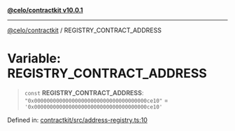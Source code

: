 [**@celo/contractkit v10.0.1**](../README.md)

***

[@celo/contractkit](../globals.md) / REGISTRY\_CONTRACT\_ADDRESS

# Variable: REGISTRY\_CONTRACT\_ADDRESS

> `const` **REGISTRY\_CONTRACT\_ADDRESS**: `"0x000000000000000000000000000000000000ce10"` = `'0x000000000000000000000000000000000000ce10'`

Defined in: [contractkit/src/address-registry.ts:10](https://github.com/celo-org/developer-tooling/blob/master/packages/sdk/contractkit/src/address-registry.ts#L10)
